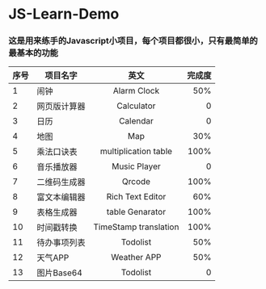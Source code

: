 # JS-Learn-Demo

### 这是用来练手的Javascript小项目，每个项目都很小，只有最简单的最基本的功能

| 序号 | 项目名字 | 英文 | 完成度 | 
| - | - | :-: | -: | 
| 1 | 闹钟 | Alarm Clock | 50% | 
| 2 | 网页版计算器 | Calculator | 0 |
| 3 | 日历 | Calendar |0 |
| 4 | 地图 | Map | 30% |
| 5 | 乘法口诀表 | multiplication table | 100% |
| 6 | 音乐播放器 | Music Player | 0 |
| 7 | 二维码生成器 | Qrcode | 100% |
| 8 | 富文本编辑器 | Rich Text Editor| 60% | 
| 9 | 表格生成器 | table Genarator | 100% |
| 10 | 时间戳转换 | TimeStamp translation | 100% |
| 11 | 待办事项列表 | Todolist | 50% |
| 12 | 天气APP | Weather APP | 50% |
| 13 | 图片Base64 | Todolist | 0 |